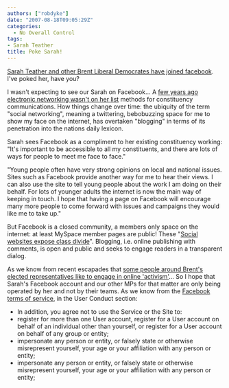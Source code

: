 ```yaml
---
authors: ["robdyke"]
date: "2007-08-18T09:05:29Z"
categories:
  - No Overall Control
tags:
- Sarah Teather
title: Poke Sarah!
---
```

[Sarah Teather and other Brent Liberal Democrates have joined facebook](http://www.brentlibdems.org.uk/news/000385.html "Link to related Lib Dem news page"). I've poked her, have you?

I wasn't expecting to see our Sarah on Facebook... A [few years ago electronic networking wasn't on her list](http://www.robdyke.com/stmp/?p=31 "An archived blog posting") methods for constituency communications. How things change over time: the ubiquity of the term "social networking", meaning a twittering, bebobuzzing space for me to show my face on the internet, has overtaken "blogging" in terms of its penetration into the nations daily lexicon.

<p class="news">
  Sarah sees Facebook as a compliment to her existing constituency working: "It's important to be accessible to all my constituents, and there are lots of ways for people to meet me face to face."
</p>

<p class="news">
  "Young people often have very strong opinions on local and national issues. Sites such as Facebook provide another way for me to hear their views. I can also use the site to tell young people about the work I am doing on their behalf. For lots of younger adults the internet is now the main way of keeping in touch. I hope that having a page on Facebook will encourage many more people to come forward with issues and campaigns they would like me to take up."
</p>

But Facebook is a closed community, a members only space on the internet: at least MySpace member pages are public! These "[Social websites expose class divide](http://www.guardian.co.uk/international/story/0,,2111020,00.html "A Guardian news story of the same title")". Blogging, i.e. online publishing with comments, is open and public and seeks to engage readers in a transparent dialog.
  
As we know from recent escapades that [some people around Brent's elected representatives like to engage in online 'activism'](http://www.recessmonkey.com/2007/07/06/wiki-wars/ "A blog post exposing wiki wars between Brent MPs")... So I hope that Sarah's Facebook account and our other MPs for that matter are only being operated by her and not by their teams. As we know from the [Facebook terms of service](http://www.facebook.com/terms.php), in the User Conduct section:

  * In addition, you agree not to use the Service or the Site to:
  * register for more than one User account, register for a User account on behalf of an individual other than yourself, or register for a User account on behalf of any group or entity;
  * impersonate any person or entity, or falsely state or otherwise misrepresent yourself, your age or your affiliation with any person or entity;
  * impersonate any person or entity, or falsely state or otherwise misrepresent yourself, your age or your affiliation with any person or entity;